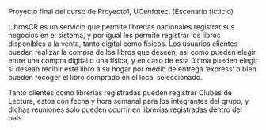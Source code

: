 Proyecto final del curso de Proyecto1, UCenfotec. (Escenario ficticio)

LibrosCR es un servicio que permite librerías nacionales registrar sus negocios en el sistema, y por igual les permite registrar 
los libros disponibles a la venta, tanto digital como físicos. Los usuarios clientes pueden realizar la compra de los libros que deseen, 
así como pueden elegir entre una compra digital o una física, y en caso de esta última pueden elegir si desean recibir este libro a su hogar por medio de entrega ‘express’ o 
bien pueden recoger el libro comprado en el local seleccionado.

Tanto clientes como librerías registradas pueden registrar Clubes de Lectura, estos con fecha y hora semanal para los integrantes del grupo, y dichas reuniones solo 
pueden ocurrir en librerías registradas dentro del país.

